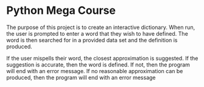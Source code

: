 # Python Mega Course

The purpose of this project is to create an interactive dictionary. When run,
the user is prompted to enter a word that they wish to have defined. The word is then searched
for in a provided data set and the definition is produced.

If the user mispells their word, the closest approximation is suggested. If the suggestion is
accurate, then the word is defined. If not, then the program will end with an error message. If no reasonable
approximation can be produced, then the program will end with an error message